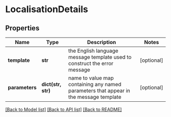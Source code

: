 # LocalisationDetails

## Properties
Name | Type | Description | Notes
------------ | ------------- | ------------- | -------------
**template** | **str** | the English language message template used to construct the error message | [optional] 
**parameters** | **dict(str, str)** | name to value map containing any named parameters that appear in the message template | [optional] 

[[Back to Model list]](../README.md#documentation-for-models) [[Back to API list]](../README.md#documentation-for-api-endpoints) [[Back to README]](../README.md)


